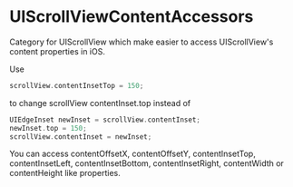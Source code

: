 # UIScrollViewContentAccessors

Category for UIScrollView which make easier to access UIScrollView's content properties in iOS.

Use

```objective-c
scrollView.contentInsetTop = 150;
```

to change scrollView contentInset.top instead of

```objective-c
UIEdgeInset newInset = scrollView.contentInset;
newInset.top = 150;
scrollView.contentInset = newInset;
```

You can access contentOffsetX, contentOffsetY, contentInsetTop, contentInsetLeft, contentInsetBottom, contentInsetRight, contentWidth or contentHeight like properties.
